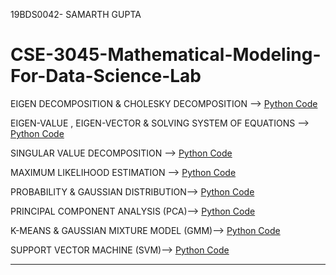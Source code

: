 19BDS0042- SAMARTH GUPTA

# CSE-3045-Mathematical-Modeling-For-Data-Science-Lab


EIGEN DECOMPOSITION & CHOLESKY DECOMPOSITION -->
[Python Code](https://github.com/samarthgupta19/CSE-3045-Mathematical-Modelling-For-Data-Science-Lab-Codes/blob/main/Eigen%20Decomposition%20%26%20Cholesky%20Decomposition.ipynb)


EIGEN-VALUE , EIGEN-VECTOR & SOLVING SYSTEM OF EQUATIONS -->
[Python Code](https://github.com/samarthgupta19/CSE-3045-Mathematical-Modelling-For-Data-Science-Lab-Codes/blob/main/Gauss%20Jordan%20-%20Solving%20System%20Of%203%20Equations.ipynb)


SINGULAR VALUE DECOMPOSITION -->
[Python Code](https://github.com/samarthgupta19/CSE-3045-Mathematical-Modelling-For-Data-Science-Lab-Codes/blob/main/Singular%20Value%20Decomposition%20-%20SVD.ipynb)


MAXIMUM LIKELIHOOD ESTIMATION -->
[Python Code](https://github.com/samarthgupta19/CSE-3045-Mathematical-Modelling-For-Data-Science-Lab-Codes/blob/main/Maximum%20Likelihood%20Estimation.ipynb)


PROBABILITY & GAUSSIAN DISTRIBUTION-->
[Python Code](https://github.com/samarthgupta19/CSE-3045-Mathematical-Modelling-For-Data-Science-Lab-Codes/blob/main/Probability%20%26%20Gaussian%20Distribution.ipynb)


PRINCIPAL COMPONENT ANALYSIS (PCA)-->
[Python Code](https://github.com/samarthgupta19/CSE-3045-Mathematical-Modelling-For-Data-Science-Lab-Codes/blob/main/Principal%20Component%20Analysis%20-%20PCA.ipynb)


K-MEANS & GAUSSIAN MIXTURE MODEL (GMM)-->
[Python Code](https://github.com/samarthgupta19/CSE-3045-Mathematical-Modelling-For-Data-Science-Lab-Codes/blob/main/K-Means%20%26%20GMM.ipynb)


SUPPORT VECTOR MACHINE (SVM)-->
[Python Code](https://github.com/samarthgupta19/CSE-3045-Mathematical-Modelling-For-Data-Science-Lab-Codes/blob/main/Support%20Vector%20Machine%20-%20SVM.ipynb)

---------------------------------------------------------------------------------------------------------------------------------------------------------------------------------
